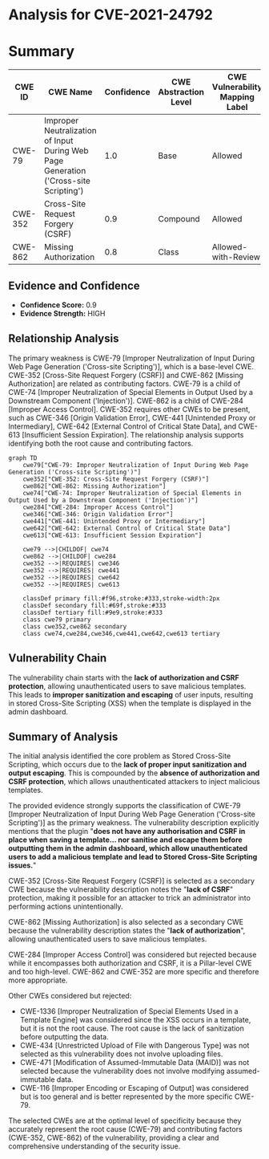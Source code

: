 # Analysis for CVE-2021-24792

# Summary
| CWE ID | CWE Name | Confidence | CWE Abstraction Level | CWE Vulnerability Mapping Label | CWE-Vulnerability Mapping Notes |
|---|---|---|---|---|---|
| CWE-79 | Improper Neutralization of Input During Web Page Generation ('Cross-site Scripting') | 1.0 | Base | Allowed | Primary CWE |
| CWE-352 | Cross-Site Request Forgery (CSRF) | 0.9 | Compound | Allowed | Secondary Candidate |
| CWE-862 | Missing Authorization | 0.8 | Class | Allowed-with-Review | Secondary Candidate |

## Evidence and Confidence

*   **Confidence Score:** 0.9
*   **Evidence Strength:** HIGH

## Relationship Analysis
The primary weakness is CWE-79 [Improper Neutralization of Input During Web Page Generation ('Cross-site Scripting')], which is a base-level CWE. CWE-352 [Cross-Site Request Forgery (CSRF)] and CWE-862 [Missing Authorization] are related as contributing factors. CWE-79 is a child of CWE-74 [Improper Neutralization of Special Elements in Output Used by a Downstream Component ('Injection')]. CWE-862 is a child of CWE-284 [Improper Access Control]. CWE-352 requires other CWEs to be present, such as CWE-346 [Origin Validation Error], CWE-441 [Unintended Proxy or Intermediary], CWE-642 [External Control of Critical State Data], and CWE-613 [Insufficient Session Expiration]. The relationship analysis supports identifying both the root cause and contributing factors.

```mermaid
graph TD
    cwe79["CWE-79: Improper Neutralization of Input During Web Page Generation ('Cross-site Scripting')"]
    cwe352["CWE-352: Cross-Site Request Forgery (CSRF)"]
    cwe862["CWE-862: Missing Authorization"]
    cwe74["CWE-74: Improper Neutralization of Special Elements in Output Used by a Downstream Component ('Injection')"]
    cwe284["CWE-284: Improper Access Control"]
    cwe346["CWE-346: Origin Validation Error"]
    cwe441["CWE-441: Unintended Proxy or Intermediary"]
    cwe642["CWE-642: External Control of Critical State Data"]
    cwe613["CWE-613: Insufficient Session Expiration"]

    cwe79 -->|CHILDOF| cwe74
    cwe862 -->|CHILDOF| cwe284
    cwe352 -->|REQUIRES| cwe346
    cwe352 -->|REQUIRES| cwe441
    cwe352 -->|REQUIRES| cwe642
    cwe352 -->|REQUIRES| cwe613
    
    classDef primary fill:#f96,stroke:#333,stroke-width:2px
    classDef secondary fill:#69f,stroke:#333
    classDef tertiary fill:#9e9,stroke:#333
    class cwe79 primary
    class cwe352,cwe862 secondary
    class cwe74,cwe284,cwe346,cwe441,cwe642,cwe613 tertiary
```

## Vulnerability Chain
The vulnerability chain starts with the **lack of authorization and CSRF protection**, allowing unauthenticated users to save malicious templates. This leads to **improper sanitization and escaping** of user inputs, resulting in stored Cross-Site Scripting (XSS) when the template is displayed in the admin dashboard.

## Summary of Analysis
The initial analysis identified the core problem as Stored Cross-Site Scripting, which occurs due to the **lack of proper input sanitization and output escaping**. This is compounded by the **absence of authorization and CSRF protection**, which allows unauthenticated attackers to inject malicious templates.

The provided evidence strongly supports the classification of CWE-79 [Improper Neutralization of Input During Web Page Generation ('Cross-site Scripting')] as the primary weakness. The vulnerability description explicitly mentions that the plugin "**does not have any authorisation and CSRF in place when saving a template... nor sanitise and escape them before outputting them in the admin dashboard, which allow unauthenticated users to add a malicious template and lead to Stored Cross-Site Scripting issues.**"

CWE-352 [Cross-Site Request Forgery (CSRF)] is selected as a secondary CWE because the vulnerability description notes the "**lack of CSRF**" protection, making it possible for an attacker to trick an administrator into performing actions unintentionally.

CWE-862 [Missing Authorization] is also selected as a secondary CWE because the vulnerability description states the "**lack of authorization**", allowing unauthenticated users to save malicious templates.

CWE-284 [Improper Access Control] was considered but rejected because while it encompasses both authorization and CSRF, it is a Pillar-level CWE and too high-level. CWE-862 and CWE-352 are more specific and therefore more appropriate.

Other CWEs considered but rejected:
*   CWE-1336 [Improper Neutralization of Special Elements Used in a Template Engine] was considered since the XSS occurs in a template, but it is not the root cause. The root cause is the lack of sanitization before outputting the data.
*   CWE-434 [Unrestricted Upload of File with Dangerous Type] was not selected as this vulnerability does not involve uploading files.
*   CWE-471 [Modification of Assumed-Immutable Data (MAID)] was not selected because the vulnerability does not involve modifying assumed-immutable data.
*   CWE-116 [Improper Encoding or Escaping of Output] was considered but is too general and is better represented by the more specific CWE-79.

The selected CWEs are at the optimal level of specificity because they accurately represent the root cause (CWE-79) and contributing factors (CWE-352, CWE-862) of the vulnerability, providing a clear and comprehensive understanding of the security issue.